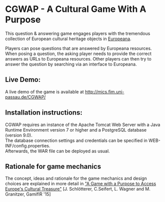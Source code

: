 # CGWAP - A Cultural Game With A Purpose
This question & answering game engages players with the tremendous collection of European cultural heritage objects in [Europeana](http://www.europeana.eu "Europeana").

Players can pose questions that are answered by Europeana
resources. When posing a question, the asking player needs
to provide the correct answers as URLs to Europeana resources. Other players can then try to answer the question by searching via an interface to Europeana.

## Live Demo:
A live demo of the game is available at http://mics.fim.uni-passau.de/CGWAP/

## Installation instructions:
CGWAP requires an instance of the Apache Tomcat Web Server with a Java Runtime Environment version 7 or higher and a PostgreSQL database (version 9.0).  
The database connection settings and credentials can be specified in WEB-INF/config.properties.  
Afterwards, the WAR file can be deployed as usual.

## Rationale for game mechanics
The concept, ideas and rationale for the game mechanics and design choices are explained in more detail in ["A Game with a Purpose to Access Europe's Cultural Treasure"](gamifir.pdf) [J. Schlötterer, C.Seifert, L. Wagner and M. Granitzer, GamifIR '15]


